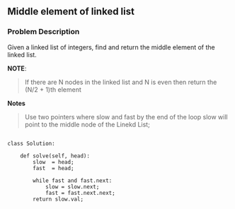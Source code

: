 ## Middle element of linked list

### Problem Description

Given a linked list of integers, find and return the middle element of the linked list.

**NOTE**: 

>If there are N nodes in the linked list and N is even then return the (N/2 + 1)th element

**Notes**

> Use two pointers where slow and fast by the end of the loop slow will point to the middle node of the Linekd List;

```

class Solution:

    def solve(self, head):
        slow  = head;
        fast  = head;

        while fast and fast.next:
            slow = slow.next;
            fast = fast.next.next;
        return slow.val;
        
```
